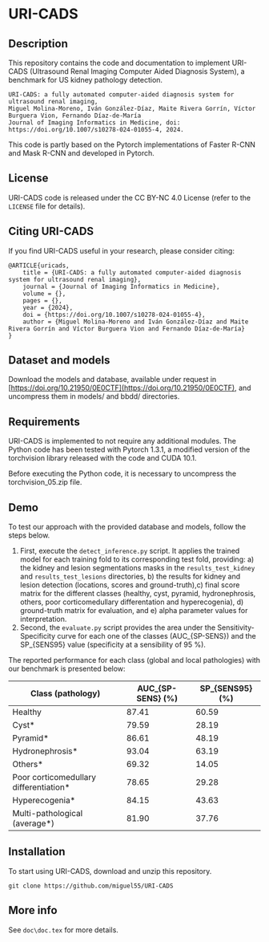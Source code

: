 # URI-CADS

## Description
This repository contains the code and documentation to implement URI-CADS (Ultrasound Renal Imaging Computer Aided Diagnosis System), a benchmark for US kidney pathology detection. 

```
URI-CADS: a fully automated computer-aided diagnosis system for ultrasound renal imaging,
Miguel Molina-Moreno, Iván González-Díaz, Maite Rivera Gorrín, Víctor Burguera Vion, Fernando Díaz-de-María
Journal of Imaging Informatics in Medicine, doi: https://doi.org/10.1007/s10278-024-01055-4, 2024. 
```

This code is partly based on the Pytorch implementations of Faster R-CNN and Mask R-CNN and developed in Pytorch.

## License

URI-CADS code is released under the CC BY-NC 4.0 License (refer to the `LICENSE` file for details).

## Citing URI-CADS

If you find URI-CADS useful in your research, please consider citing:

	@ARTICLE{uricads,
		title = {URI-CADS: a fully automated computer-aided diagnosis system for ultrasound renal imaging},
		journal = {Journal of Imaging Informatics in Medicine},
		volume = {},
		pages = {},
		year = {2024},
		doi = {https://doi.org/10.1007/s10278-024-01055-4},
		author = {Miguel Molina-Moreno and Iván González-Díaz and Maite Rivera Gorrín and Víctor Burguera Vion and Fernando Díaz-de-María}
	}
  
## Dataset and models

Download the models and database, available under request in [https://doi.org/10.21950/0E0CTF](https://doi.org/10.21950/0E0CTF), and uncompress them in models/ and bbdd/ directories.

## Requirements

URI-CADS is implemented to not require any additional modules. The Python code has been tested with Pytorch 1.3.1, a modified version of the torchvision library released with the code and CUDA 10.1.

Before executing the Python code, it is necessary to uncompress the torchvision_05.zip file.

## Demo

To test our approach with the provided database and models, follow the steps below. 

1. First, execute the `detect_inference.py` script. It applies the trained model for each training fold to its corresponding test fold, providing: a) the kidney and lesion segmentations masks in the `results_test_kidney` and `results_test_lesions` directories, b) the results for kidney and lesion detection (locations, scores and ground-truth),c)  final score matrix for the different classes (healthy, cyst, pyramid, hydronephrosis, others, poor corticomedullary differentation and hyperecogenia), d) ground-truth matrix for evaluation, and e) alpha parameter values for interpretation.
2. Second, the `evaluate.py` script provides the area under the Sensitivity-Specificity curve for each one of the classes (AUC_{SP-SENS}) and the SP_{SENS95} value (specificity at a sensibility of 95 %).

The reported performance for each class (global and local pathologies) with our benchmark is presented below:

| Class (pathology)                      |  AUC_{SP-SENS} (%)  |   SP_{SENS95} (%)  |
|----------------------------------------|---------------------|--------------------|
| Healthy                                |        87.41        |        60.59       |
| Cyst*                                  |        79.59        |        28.19       |
| Pyramid*                               |        86.61        |        48.19       |
| Hydronephrosis*                        |        93.04        |        63.19       |
| Others*                                |        69.32        |        14.05       |
| Poor corticomedullary differentiation* |        78.65        |        29.28       |
| Hyperecogenia*                         |        84.15        |        43.63       |
| Multi-pathological (average*)          |        81.90        |        37.76       |

## Installation

To start using URI-CADS, download and unzip this repository.
```
git clone https://github.com/miguel55/URI-CADS
```

## More info

See `doc\doc.tex` for more details.
